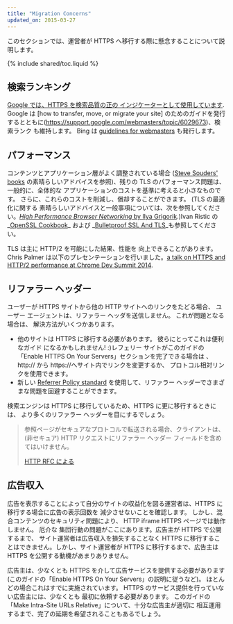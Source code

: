 ```yaml
---
title: "Migration Concerns"
updated_on: 2015-03-27
---
```


<p class="intro">
  
</p>

このセクションでは、運営者が HTTPS へ移行する際に懸念することについて説明します。

{% include shared/toc.liquid %}

## 検索ランキング

[Google では、HTTPS を検索品質の正の
インジケーターとして使用しています](https://googlewebmastercentral.blogspot.com/2014/08/https-as-ranking-signal.html).
Google は [how to transfer, move, or migrate your
site] のためのガイドを発行するとともに(https://support.google.com/webmasters/topic/6029673)、検索ランク
も維持します。 Bing は [guidelines for
webmasters](http://www.bing.com/webmaster/help/webmaster-guidelines-30fba23a) も発行します。

## パフォーマンス

コンテンツとアプリケーション層がよく調整されている場合 ([Steve Souders'
books](https://stevesouders.com/) の素晴らしいアドバイスを参照)、残りの TLS 
のパフォーマンス問題は、一般的に、全体的な
アプリケーションのコストを基準に考えると小さなものです。 さらに、これらのコストを削減し、償却することができます。 (TLS の最適化に関する
素晴らしいアドバイスと一般事項については、次を参照してください。_[High Performance Browser
Networking](http://chimera.labs.oreilly.com/books/1230000000545)_[ by Ilya
Grigorik](http://chimera.labs.oreilly.com/books/1230000000545).)Ivan
Ristic の_[OpenSSL
Cookbook](https://www.feistyduck.com/books/openssl-cookbook/)_ および _[Bulletproof
SSL And TLS](https://www.feistyduck.com/books/bulletproof-ssl-and-tls/)_も参照してください。

TLS は主に HTTP/2 を可能にした結果、性能を
向上できることがあります。 Chris Palmer は以下のプレセンテーションを行いました。[a talk on HTTPS and HTTP/2 performance at Chrome Dev
Summit 2014]({{site.baseurl}}/shows/cds/2014/tls-all-the-things).

## リファラー ヘッダー

ユーザーが HTTPS サイトから他の HTTP サイトへのリンクをたどる場合、
ユーザー エージェントは、リファラー ヘッダを送信しません。 これが問題となる場合は、
解決方法がいくつかあります。

* 他のサイトは HTTPS に移行する必要があります。 彼らにとってこれは便利なガイド
になるかもしれません! :)レフェリー サイトがこのガイドの「Enable HTTPS On Your Servers」セクションを完了できる場合は
、http:// から https://へサイト内でリンクを変更するか、
プロトコル相対リンクを使用できます。
* 新しい [Referrer Policy
  standard](http://www.w3.org/TR/referrer-policy/#referrer-policy-delivery-meta)
  を使用して、リファラー ヘッダーでさまざまな問題を回避することができます。

検索エンジンは HTTPS に移行しているため、HTTPS に更に移行するときには、
より多くのリファラー ヘッダーを目にするでしょう。

<blockquote class="quote__content g-wide--push-1 g-wide--pull-1 g-medium--push-1">参照ページがセキュアなプロトコルで転送される場合、クライアントは、(非セキュア) HTTP リクエストにリファラー ヘッダー フィールドを含めてはいけません。<p><a href="https://tools.ietf.org/html/rfc2616#section-15.1.3">HTTP RFC による</a></p></blockquote>

## 広告収入

広告を表示することによって自分のサイトの収益化を図る運営者は、HTTPS に移行する場合に広告の表示回数を
減少させないことを確認します。 しかし、混合コンテンツのセキュリティ問題により、
HTTP iframe HTTPS ページでは動作しません。 厄介な
集団行動の問題がここにあります。広告主が HTTPS で公開するまで、
サイト運営者は広告収入を損失することなく HTTPS に移行することはできません。しかし、サイト運営者が HTTPS に移行するまで、広告主は
 HTTPS を公開する動機があまりありません。

広告主は、少なくとも HTTPS を介して広告サービスを提供する必要があります
 (このガイドの「Enable HTTPS On Your Servers」の説明に従うなど)。 ほとんどの場合これはすでに実施されています。 HTTPS のサービス提供を行っていない広告主には、少なくとも
最初に依頼する必要があります。 このガイドの「Make Intra-Site URLs Relative」について、十分な広告主が適切に
相互運用するまで、完了の延期を希望されることもあるでしょう。

